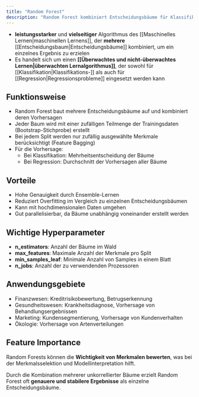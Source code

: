 ```yaml
---
title: "Random Forest"
description: "Random Forest kombiniert Entscheidungsbäume für Klassifikation und Regression. Er reduziert Overfitting, handhabt hochdimensionale Daten. Hyperparameter steuern Bäume, Feature Importance hilft bei Interpretation."
---
```


- **leistungsstarker** und **vielseitiger** Algorithmus des [[Maschinelles Lernen|maschinellen Lernens]], der **mehrere** [[Entscheidungsbaum|Entscheidungsbäume]] kombiniert, um ein einzelnes Ergebnis zu erzielen
- Es handelt sich um einen **[[Überwachtes und nicht-überwachtes Lernen|überwachten Lernalgorithmus]]**, der sowohl für [[Klassifikation|Klassifikations-]] als auch für [[Regression|Regressionsprobleme]] eingesetzt werden kann 

## Funktionsweise
- Random Forest baut mehrere Entscheidungsbäume auf und kombiniert deren Vorhersagen
- Jeder Baum wird mit einer zufälligen Teilmenge der Trainingsdaten (Bootstrap-Stichprobe) erstellt
- Bei jedem Split werden nur zufällig ausgewählte Merkmale berücksichtigt (Feature Bagging)
- Für die Vorhersage:
    - Bei Klassifikation: Mehrheitsentscheidung der Bäume
    - Bei Regression: Durchschnitt der Vorhersagen aller Bäume
## Vorteile
- Hohe Genauigkeit durch Ensemble-Lernen
- Reduziert Overfitting im Vergleich zu einzelnen Entscheidungsbäumen
- Kann mit hochdimensionalen Daten umgehen
- Gut parallelisierbar, da Bäume unabhängig voneinander erstellt werden

## Wichtige Hyperparameter
- **n_estimators**: Anzahl der Bäume im Wald
- **max_features**: Maximale Anzahl der Merkmale pro Split
- **min_samples_leaf**: Minimale Anzahl von Samples in einem Blatt
- **n_jobs**: Anzahl der zu verwendenden Prozessoren

## Anwendungsgebiete
- Finanzwesen: Kreditrisikobewertung, Betrugserkennung
- Gesundheitswesen: Krankheitsdiagnose, Vorhersage von Behandlungsergebnissen
- Marketing: Kundensegmentierung, Vorhersage von Kundenverhalten
- Ökologie: Vorhersage von Artenverteilungen

## Feature Importance
Random Forests können die **Wichtigkeit von Merkmalen bewerten**, was bei der Merkmalsselektion und Modellinterpretation hilft.

Durch die Kombination mehrerer unkorrellierter Bäume erzielt Random Forest oft **genauere und stabilere Ergebnisse** als einzelne Entscheidungsbäume.
